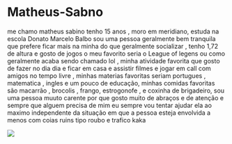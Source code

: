 # Matheus-Sabno
me chamo matheus sabino tenho 15 anos , moro em meridiano, estuda na escola Donato Marcelo Balbo sou uma pessoa geralmente bem tranquila que prefere ficar mais na minha do que geralmente socializar , tenho 1,72 de altura e gosto de jogos o meu favorito seria o League of legens ou como geralmente acaba sendo chamado lol , minha atividade favorita que gosto de fazer no dia dia e ficar em casa e assistir filmes e jogar em call com amigos no tempo livre , minhas materias favoritas seriam portugues , matematica , ingles e um pouco de educação, minhas comidas favoritas são macarrão , brocolis , frango, estrogonofe , e coxinha de brigadeiro, sou uma pessoa muuto carente por que gosto muito de abraços e de atenção e sempre que alguem precisa de mim eu sempre vou tentar ajudar ela ao maximo independente da situação em que a pessoa esteja envolvida a menos com coias ruins tipo roubo e trafico kaka   

![](https://i.giphy.com/media/v1.Y2lkPTc5MGI3NjExZ3Zlem5tc2NpeDg3d3JkdDFmczJ3M2M2NjJ1cnF5NXYyZmx4OTRtMSZlcD12MV9pbnRlcm5hbF9naWZfYnlfaWQmY3Q9Zw/tHIRLHtNwxpjIFqPdV/giphy.gif)
